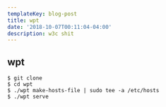 ```yaml
---
templateKey: blog-post
title: wpt
date: '2018-10-07T00:11:04-04:00'
description: w3c shit
---
```


## wpt

```shell
$ git clone
$ cd wpt
$ ./wpt make-hosts-file | sudo tee -a /etc/hosts
$ ./wpt serve
```
